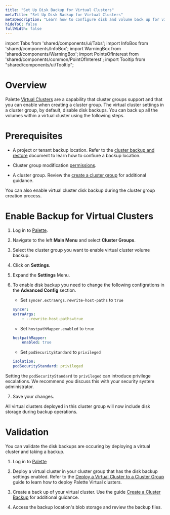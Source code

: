 ```yaml
---
title: "Set Up Disk Backup for Virtual Clusters"
metaTitle: "Set Up Disk Backup for Virtual Clusters"
metaDescription: "Learn how to configure disk and volume back up for virtual clusters in a cluster group."
hideToC: false
fullWidth: false
---
```


import Tabs from 'shared/components/ui/Tabs';
import InfoBox from 'shared/components/InfoBox';
import WarningBox from 'shared/components/WarningBox';
import PointsOfInterest from 'shared/components/common/PointOfInterest';
import Tooltip from "shared/components/ui/Tooltip";

# Overview

Palette [Virtual Clusters](/clusters/palette-virtual-clusters) are a capability that cluster groups support and that you can enable when creating a cluster group. The virtual cluster settings in a cluster group, by default, disable disk backups. You can back up all the volumes within a virtual cluster using the following steps. 

# Prerequisites

* A project or tenant backup location. Refer to the [cluster backup and restore](/clusters/cluster-management/backup-restore#clusterbackupandrestore) document to learn how to confiure a backup location.

* Cluster group modification [permissions](/user-management/palette-rbac).

* A cluster group. Review the [create a cluster group](/clusters/cluster-groups/create-cluster-group) for additional guidance.


<InfoBox>

You can also enable virtual cluster disk backup during the cluster group creation process.

</InfoBox>


# Enable Backup for Virtual Clusters

1. Log in to [Palette](https://console.spectrocloud.com).


2. Navigate to the left **Main Menu** and select **Cluster Groups**.


3. Select the cluster group you want to enable virtual cluster volume backup.


4. Click on **Settings**.


5. Expand the **Settings** Menu. 


6. To enable disk backup you need to change the following configrations in the **Advanced Config** section.

    - Set `syncer.extraArgs.rewrite-host-paths` to `true`
    ```yaml
    syncer:
    extraArgs:
        - --rewrite-host-paths=true
    ```
    - Set `hostpathMapper.enabled` to `true`
    ```yaml
    hostpathMapper:
        enabled: true
    ```
    - Set `podSecurityStandard` to `privileged`
    ```yaml
    isolation:
    podSecurityStandard: privileged
    ```

<WarningBox>

Setting the `podSecurityStandard` to `privileged` can introduce privilege escalations. We recommend you discuss this with your security system administrator.

</WarningBox>

7. Save your changes.


All virtual clusters deployed in this cluster group will now include disk storage during backup operations.

# Validation


You can validate the disk backups are occuring by deploying a virtual cluster and taking a backup. 

1. Log in to [Palette](https://console.spectrocloud.com)


2. Deploy a virtual cluster in your cluster group that has the disk backup settings enabled. Refer to the [Deploy a Virtual Cluster to a Cluster Group](/clusters/palette-virtual-clusters/deploy-virtual-cluster) guide to learn how to deploy Palette Virtual clusters.


3. Create a back up of your virtual cluster. Use the guide [Create a Cluster Backup](/clusters/cluster-management/backup-restore#createaclusterbackup) for additional guidance.


4. Access the backup location's blob storage and review the backup files.